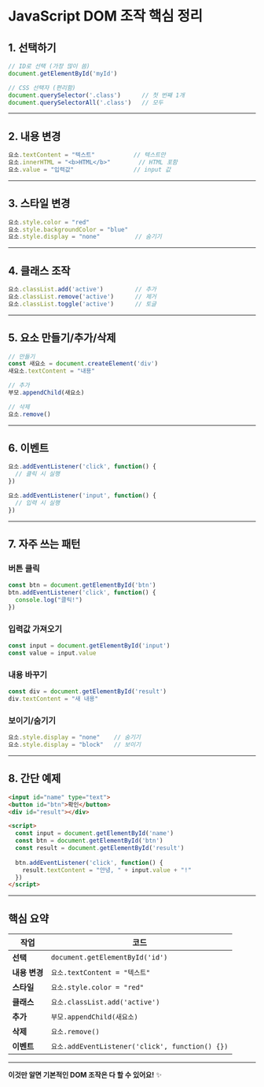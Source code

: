 # JavaScript DOM 조작 핵심 정리

## 1. 선택하기
```javascript
// ID로 선택 (가장 많이 씀)
document.getElementById('myId')

// CSS 선택자 (편리함)
document.querySelector('.class')      // 첫 번째 1개
document.querySelectorAll('.class')   // 모두
```

---

## 2. 내용 변경
```javascript
요소.textContent = "텍스트"           // 텍스트만
요소.innerHTML = "<b>HTML</b>"        // HTML 포함
요소.value = "입력값"                 // input 값
```

---

## 3. 스타일 변경
```javascript
요소.style.color = "red"
요소.style.backgroundColor = "blue"
요소.style.display = "none"          // 숨기기
```

---

## 4. 클래스 조작
```javascript
요소.classList.add('active')         // 추가
요소.classList.remove('active')      // 제거
요소.classList.toggle('active')      // 토글
```

---

## 5. 요소 만들기/추가/삭제
```javascript
// 만들기
const 새요소 = document.createElement('div')
새요소.textContent = "내용"

// 추가
부모.appendChild(새요소)

// 삭제
요소.remove()
```

---

## 6. 이벤트
```javascript
요소.addEventListener('click', function() {
  // 클릭 시 실행
})

요소.addEventListener('input', function() {
  // 입력 시 실행
})
```

---

## 7. 자주 쓰는 패턴

### 버튼 클릭
```javascript
const btn = document.getElementById('btn')
btn.addEventListener('click', function() {
  console.log("클릭!")
})
```

### 입력값 가져오기
```javascript
const input = document.getElementById('input')
const value = input.value
```

### 내용 바꾸기
```javascript
const div = document.getElementById('result')
div.textContent = "새 내용"
```

### 보이기/숨기기
```javascript
요소.style.display = "none"    // 숨기기
요소.style.display = "block"   // 보이기
```

---

## 8. 간단 예제
```html
<input id="name" type="text">
<button id="btn">확인</button>
<div id="result"></div>

<script>
  const input = document.getElementById('name')
  const btn = document.getElementById('btn')
  const result = document.getElementById('result')
  
  btn.addEventListener('click', function() {
    result.textContent = "안녕, " + input.value + "!"
  })
</script>
```

---

## 핵심 요약

| 작업 | 코드 |
|------|------|
| **선택** | `document.getElementById('id')` |
| **내용 변경** | `요소.textContent = "텍스트"` |
| **스타일** | `요소.style.color = "red"` |
| **클래스** | `요소.classList.add('active')` |
| **추가** | `부모.appendChild(새요소)` |
| **삭제** | `요소.remove()` |
| **이벤트** | `요소.addEventListener('click', function() {})` |

---

**이것만 알면 기본적인 DOM 조작은 다 할 수 있어요!** ✨